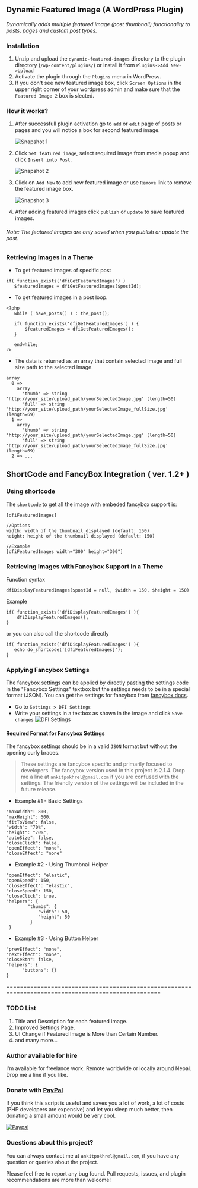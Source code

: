 ## Dynamic Featured Image (A WordPress Plugin)

_Dynamically adds multiple featured image (post thumbnail) functionality to posts, pages and custom post types._


### Installation

  1. Unzip and upload the `dynamic-featured-images` directory to the plugin directory (`/wp-content/plugins/`) or install it from `Plugins->Add New->Upload`
  2. Activate the plugin through the `Plugins` menu in WordPress.
  3. If you don't see new featured image box, click `Screen Options` in the upper right corner of your wordpress admin and make sure that the `Featured Image 2` box is slected.

### How it works?

1. After successfull plugin activation go to `add` or `edit` page of posts or pages and you will notice a box for second featured image.

   ![Snapshot 1](http://ankitpokhrel.com.np/dfi/snapshot_1.jpg)

2. Click `Set featured image`, select required image from media popup and click `Insert into Post`.

   ![Snapshot 2](http://ankitpokhrel.com.np/dfi/snapshot_2.jpg)

3. Click on `Add New` to add new featured image or use `Remove` link to remove the featured image box.
 
   ![Snapshot 3](http://ankitpokhrel.com.np/dfi/snapshot_3.jpg)

4. After adding featured images click `publish` or `update` to save featured images.

###### _Note: The featured images are only saved when you publish or update the post._


### Retrieving Images in a Theme

* To get featured images of specific post

```
if( function_exists('dfiGetFeaturedImages') )
   $featuredImages = dfiGetFeaturedImages($postId);
```

* To get featured images in a post loop.

```
<?php 
   while ( have_posts() ) : the_post();

   if( function_exists('dfiGetFeaturedImages') ) {
       $featuredImages = dfiGetFeaturedImages();
   }
   
   endwhile;
?>
```

* The data is returned as an array that contain selected image and full size path to the selected image.

```
array
  0 => 
    array
      'thumb' => string 'http://your_site/upload_path/yourSelectedImage.jpg' (length=50)
      'full' => string 'http://your_site/upload_path/yourSelectedImage_fullSize.jpg' (length=69)
  1 => 
    array
      'thumb' => string 'http://your_site/upload_path/yourSelectedImage.jpg' (length=50)
      'full' => string 'http://your_site/upload_path/yourSelectedImage_fullSize.jpg' (length=69)
  2 => ...
```

## ShortCode and FancyBox Integration ( ver. 1.2+ )

### Using shortcode
The `shortcode` to get all the image with embeded fancybox support is:
```
[dfiFeaturedImages]

//Options
width: width of the thumbnail displayed (default: 150)
height: height of the thumbnail displayed (default: 150)

//Example
[dfiFeaturedImages width="300" height="300"]
```

### Retrieving Images with Fancybox Support in a Theme

Function syntax

```
dfiDisplayFeaturedImages($postId = null, $width = 150, $height = 150)
```

Example

```
if( function_exists('dfiDisplayFeaturedImages') ){
    dfiDisplayFeaturedImages();
}
```

or you can also call the shortcode directly

```
if( function_exists('dfiDisplayFeaturedImages') ){
   echo do_shortcode('[dfiFeaturedImages]');
}
```

### Applying Fancybox Settings
The fancybox settings can be applied by directly pasting the settings code in the "Fancybox Settings" textbox but the settings needs to be in a special format (JSON).
You can get the settings for fancybox from [fancybox docs](http://fancyapps.com/fancybox/).

* Go to `Settings > DFI Settings`
* Write your settings in a textbox as shown in the image and click `Save changes`
![DFI Settings](http://ankitpokhrel.com.np/dfi/snapshot_settings.jpg)

#### Required Format for Fancybox Settings
The fancybox settings should be in a valid `JSON` format but without the opening curly braces.

> These settings are fancybox specific and primarily focused to developers.
>The fancybox version used in this project is 2.1.4. 
> Drop me a line at `ankitpokhrel@gmail.com` if you are confused with the settings. 
> The friendly version of the settings will be included in the future release.

* Example #1 - Basic Settings
```
"maxWidth": 800,
"maxHeight": 600,
"fitToView": false,
"width": "70%",
"height": "70%",
"autoSize": false,
"closeClick": false,
"openEffect": "none",
"closeEffect": "none"
```

* Example #2 - Using Thumbnail Helper
```
"openEffect": "elastic",
"openSpeed": 150,
"closeEffect": "elastic",
"closeSpeed": 150,
"closeClick": true,
"helpers": {      
        "thumbs": {
            "width": 50,
            "height": 50
         }
 }
```

* Example #3 - Using Button Helper
```
"prevEffect": "none",
"nextEffect": "none",
"closeBtn": false,
"helpers": {       
      "buttons": {}
}
```

===================================================================================================

### TODO List

1. Title and Description for each featured image.
2. Improved Settings Page.
3. UI Change if Featured Image is More than Certain Number.
4. and many more...

### Author available for hire

I'm available for freelance work. Remote worldwide or locally around Nepal. Drop me a line if you like.
 
### Donate with [PayPal](https://www.paypal.com/cgi-bin/webscr?cmd=_s-xclick&hosted_button_id=J9FVY3ESPPD58)

If you think this script is useful and saves you a lot of work, a lot of costs (PHP developers are expensive) and let you sleep much better, then donating a small amount would be very cool.

[![Paypal](http://ankitpokhrel.com.np/img/paypal.png)](https://www.paypal.com/cgi-bin/webscr?cmd=_s-xclick&hosted_button_id=J9FVY3ESPPD58)

### Questions about this project?

You can always contact me at `ankitpokhrel@gmail.com`, if you have any question or queries about the project. 

Please feel free to report any bug found. Pull requests, issues, and plugin recommendations are more than welcome!
